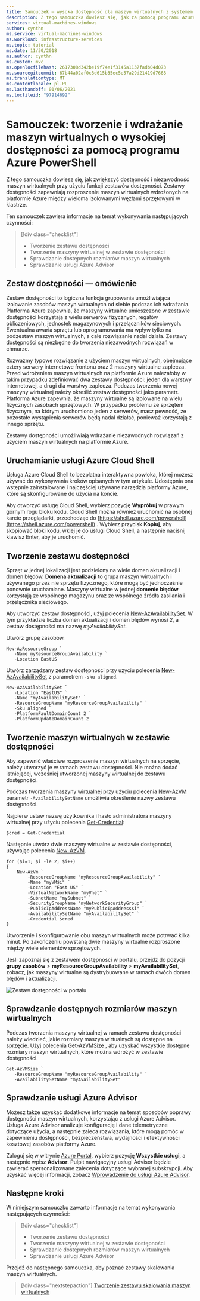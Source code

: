 ```yaml
---
title: Samouczek — wysoka dostępność dla maszyn wirtualnych z systemem Windows na platformie Azure
description: Z tego samouczka dowiesz się, jak za pomocą programu Azure PowerShell wdrażać maszyny wirtualne o wysokiej dostępności w zestawach dostępności
services: virtual-machines-windows
author: cynthn
ms.service: virtual-machines-windows
ms.workload: infrastructure-services
ms.topic: tutorial
ms.date: 11/30/2018
ms.author: cynthn
ms.custom: mvc
ms.openlocfilehash: 2617308d342be19f74e1f3145a1137fadb04d073
ms.sourcegitcommit: 67b44a02af0c8d615b35ec5e57a29d21419d7668
ms.translationtype: MT
ms.contentlocale: pl-PL
ms.lasthandoff: 01/06/2021
ms.locfileid: "97914692"
---
```

# <a name="tutorial-create-and-deploy-highly-available-virtual-machines-with-azure-powershell"></a>Samouczek: tworzenie i wdrażanie maszyn wirtualnych o wysokiej dostępności za pomocą programu Azure PowerShell

Z tego samouczka dowiesz się, jak zwiększyć dostępność i niezawodność maszyn wirtualnych przy użyciu funkcji zestawów dostępności. Zestawy dostępności zapewniają rozproszenie maszyn wirtualnych wdrożonych na platformie Azure między wieloma izolowanymi węzłami sprzętowymi w klastrze. 

Ten samouczek zawiera informacje na temat wykonywania następujących czynności:

> [!div class="checklist"]
> * Tworzenie zestawu dostępności
> * Tworzenie maszyny wirtualnej w zestawie dostępności
> * Sprawdzanie dostępnych rozmiarów maszyn wirtualnych
> * Sprawdzanie usługi Azure Advisor


## <a name="availability-set-overview"></a>Zestaw dostępności — omówienie

Zestaw dostępności to logiczna funkcja grupowania umożliwiająca izolowanie zasobów maszyn wirtualnych od siebie podczas ich wdrażania. Platforma Azure zapewnia, że maszyny wirtualne umieszczone w zestawie dostępności korzystają z wielu serwerów fizycznych, regałów obliczeniowych, jednostek magazynowych i przełączników sieciowych. Ewentualna awaria sprzętu lub oprogramowania ma wpływ tylko na podzestaw maszyn wirtualnych, a całe rozwiązanie nadal działa. Zestawy dostępności są niezbędne do tworzenia niezawodnych rozwiązań w chmurze.

Rozważmy typowe rozwiązanie z użyciem maszyn wirtualnych, obejmujące cztery serwery internetowe frontonu oraz 2 maszyny wirtualne zaplecza. Przed wdrożeniem maszyn wirtualnych na platformie Azure należałoby w takim przypadku zdefiniować dwa zestawy dostępności: jeden dla warstwy internetowej, a drugi dla warstwy zaplecza. Podczas tworzenia nowej maszyny wirtualnej należy określić zestaw dostępności jako parametr. Platforma Azure zapewnia, że maszyny wirtualne są izolowane na wielu fizycznych zasobach sprzętowych. W przypadku problemu ze sprzętem fizycznym, na którym uruchomiono jeden z serwerów, masz pewność, że pozostałe wystąpienia serwerów będą nadal działać, ponieważ korzystają z innego sprzętu.

Zestawy dostępności umożliwiają wdrażanie niezawodnych rozwiązań z użyciem maszyn wirtualnych na platformie Azure.

## <a name="launch-azure-cloud-shell"></a>Uruchamianie usługi Azure Cloud Shell

Usługa Azure Cloud Shell to bezpłatna interaktywna powłoka, której możesz używać do wykonywania kroków opisanych w tym artykule. Udostępnia ona wstępnie zainstalowane i najczęściej używane narzędzia platformy Azure, które są skonfigurowane do użycia na koncie. 

Aby otworzyć usługę Cloud Shell, wybierz pozycję **Wypróbuj** w prawym górnym rogu bloku kodu. Cloud Shell można również uruchomić na osobnej karcie przeglądarki, przechodząc do [https://shell.azure.com/powershell](https://shell.azure.com/powershell) . Wybierz przycisk **Kopiuj**, aby skopiować bloki kodu, wklej je do usługi Cloud Shell, a następnie naciśnij klawisz Enter, aby je uruchomić.

## <a name="create-an-availability-set"></a>Tworzenie zestawu dostępności

Sprzęt w jednej lokalizacji jest podzielony na wiele domen aktualizacji i domen błędów. **Domena aktualizacji** to grupa maszyn wirtualnych i używanego przez nie sprzętu fizycznego, które mogą być jednocześnie ponownie uruchamiane. Maszyny wirtualne w jednej **domenie błędów** korzystają ze wspólnego magazynu oraz ze wspólnego źródła zasilania i przełącznika sieciowego.  

Aby utworzyć zestaw dostępności, użyj polecenia [New-AzAvailabilitySet](/powershell/module/az.compute/new-azavailabilityset). W tym przykładzie liczba domen aktualizacji i domen błędów wynosi *2*, a zestaw dostępności ma nazwę *myAvailabilitySet*.

Utwórz grupę zasobów.

```azurepowershell-interactive
New-AzResourceGroup `
   -Name myResourceGroupAvailability `
   -Location EastUS
```

Utwórz zarządzany zestaw dostępności przy użyciu polecenia [New-AzAvailabilitySet](/powershell/module/az.compute/new-azavailabilityset) z parametrem `-sku aligned`.

```azurepowershell-interactive
New-AzAvailabilitySet `
   -Location "EastUS" `
   -Name "myAvailabilitySet" `
   -ResourceGroupName "myResourceGroupAvailability" `
   -Sku aligned `
   -PlatformFaultDomainCount 2 `
   -PlatformUpdateDomainCount 2
```

## <a name="create-vms-inside-an-availability-set"></a>Tworzenie maszyn wirtualnych w zestawie dostępności
Aby zapewnić właściwe rozproszenie maszyn wirtualnych na sprzęcie, należy utworzyć je w ramach zestawu dostępności. Nie można dodać istniejącej, wcześniej utworzonej maszyny wirtualnej do zestawu dostępności. 


Podczas tworzenia maszyny wirtualnej przy użyciu polecenia [New-AzVM](/powershell/module/az.compute/new-azvm) parametr `-AvailabilitySetName` umożliwia określenie nazwy zestawu dostępności.

Najpierw ustaw nazwę użytkownika i hasło administratora maszyny wirtualnej przy użyciu polecenia [Get-Credential](/powershell/module/microsoft.powershell.security/get-credential?view=powershell-5.1&preserve-view=true):

```azurepowershell-interactive
$cred = Get-Credential
```

Następnie utwórz dwie maszyny wirtualne w zestawie dostępności, używając polecenia [New-AzVM](/powershell/module/az.compute/new-azvm).

```azurepowershell-interactive
for ($i=1; $i -le 2; $i++)
{
    New-AzVm `
        -ResourceGroupName "myResourceGroupAvailability" `
        -Name "myVM$i" `
        -Location "East US" `
        -VirtualNetworkName "myVnet" `
        -SubnetName "mySubnet" `
        -SecurityGroupName "myNetworkSecurityGroup" `
        -PublicIpAddressName "myPublicIpAddress$i" `
        -AvailabilitySetName "myAvailabilitySet" `
        -Credential $cred
}
```

Utworzenie i skonfigurowanie obu maszyn wirtualnych może potrwać kilka minut. Po zakończeniu powstaną dwie maszyny wirtualne rozproszone między wiele elementów sprzętowych. 

Jeśli zapoznaj się z zestawem dostępności w portalu, przejdź do pozycji **grupy zasobów**  >  **myResourceGroupAvailability**  >  **myAvailabilitySet**, zobacz, jak maszyny wirtualne są dystrybuowane w ramach dwóch domen błędów i aktualizacji.

![Zestaw dostępności w portalu](./media/tutorial-availability-sets/fd-ud.png)

## <a name="check-for-available-vm-sizes"></a>Sprawdzanie dostępnych rozmiarów maszyn wirtualnych 

Podczas tworzenia maszyny wirtualnej w ramach zestawu dostępności należy wiedzieć, jakie rozmiary maszyn wirtualnych są dostępne na sprzęcie. Użyj polecenia [Get-AzVMSize](/powershell/module/az.compute/get-azvmsize) , aby uzyskać wszystkie dostępne rozmiary maszyn wirtualnych, które można wdrożyć w zestawie dostępności.

```azurepowershell-interactive
Get-AzVMSize `
   -ResourceGroupName "myResourceGroupAvailability" `
   -AvailabilitySetName "myAvailabilitySet"
```

## <a name="check-azure-advisor"></a>Sprawdzanie usługi Azure Advisor 

Możesz także uzyskać dodatkowe informacje na temat sposobów poprawy dostępności maszyn wirtualnych, korzystając z usługi Azure Advisor. Usługa Azure Advisor analizuje konfigurację i dane telemetryczne dotyczące użycia, a następnie zaleca rozwiązania, które mogą pomóc w zapewnieniu dostępności, bezpieczeństwa, wydajności i efektywności kosztowej zasobów platformy Azure.

Zaloguj się w witrynie [Azure Portal](https://portal.azure.com), wybierz pozycję **Wszystkie usługi**, a następnie wpisz **Advisor**. Pulpit nawigacyjny usługi Advisor będzie zawierać spersonalizowane zalecenia dotyczące wybranej subskrypcji. Aby uzyskać więcej informacji, zobacz [Wprowadzenie do usługi Azure Advisor](../../advisor/advisor-get-started.md).


## <a name="next-steps"></a>Następne kroki

W niniejszym samouczku zawarto informacje na temat wykonywania następujących czynności:

> [!div class="checklist"]
> * Tworzenie zestawu dostępności
> * Tworzenie maszyny wirtualnej w zestawie dostępności
> * Sprawdzanie dostępnych rozmiarów maszyn wirtualnych
> * Sprawdzanie usługi Azure Advisor

Przejdź do następnego samouczka, aby poznać zestawy skalowania maszyn wirtualnych.

> [!div class="nextstepaction"]
> [Tworzenie zestawu skalowania maszyn wirtualnych](tutorial-create-vmss.md)
